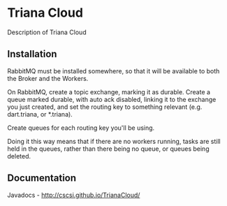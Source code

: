 Triana Cloud
============

Description of Triana Cloud

Installation
------------

RabbitMQ must be installed somewhere, so that it will be available to both the Broker and the Workers.

On RabbitMQ, create a topic exchange, marking it as durable.
Create a queue marked durable, with auto ack disabled, linking it to the exchange you just created,
and set the routing key to something relevant (e.g. dart.triana, or *.triana).

Create queues for each routing key you'll be using.

Doing it this way means that if there are no workers running, tasks are still held in the queues,
rather than there being no queue, or queues being deleted.


## Documentation

Javadocs - http://cscsi.github.io/TrianaCloud/
